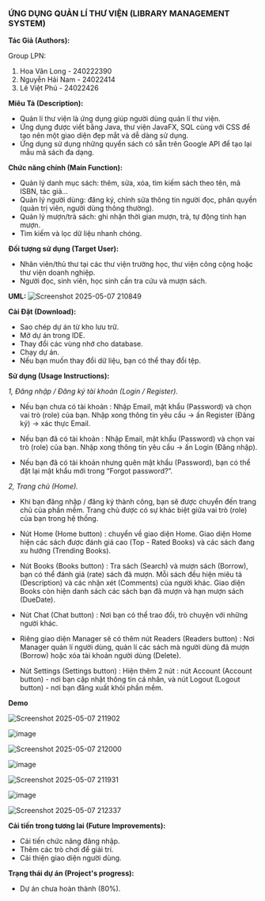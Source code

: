 ### **ỨNG DỤNG QUẢN LÍ THƯ VIỆN (LIBRARY MANAGEMENT SYSTEM)**

**Tác Giả (Authors):**

Group LPN:
1. Hoa Văn Long - 240222390
2. Nguyễn Hải Nam  - 24022414
3. Lê Việt Phú - 24022426

**Miêu Tả (Description):**

- Quản lí thư viện là ứng dụng giúp người dùng quản lí thư viện.
- Ứng dụng được viết bằng Java, thư viện JavaFX, SQL cùng với CSS để tạo nên một giao diện đẹp mắt và dễ dàng sử dụng.
- Ứng dụng sử dụng những quyển sách có sẵn trên Google API để tạo lại mẫu mã sách đa dạng.

**Chức năng chính (Main Function):**

- Quản lý danh mục sách: thêm, sửa, xóa, tìm kiếm sách theo tên, mã ISBN, tác giả...
- Quản lý người dùng: đăng ký, chỉnh sửa thông tin người đọc, phân quyền (quản trị viên, người dùng thông thường).
- Quản lý mượn/trả sách: ghi nhận thời gian mượn, trả, tự động tính hạn mượn.
- Tìm kiếm và lọc dữ liệu nhanh chóng.

**Đối tượng sử dụng (Target User):**

- Nhân viên/thủ thư tại các thư viện trường học, thư viện công cộng hoặc thư viện doanh nghiệp.
- Người đọc, sinh viên, học sinh cần tra cứu và mượn sách.

**UML:**
![Screenshot 2025-05-07 210849](https://github.com/user-attachments/assets/acb31925-c007-4797-98aa-ff2bda0f9bcf)


**Cài Đặt (Download):**
- Sao chép dự án từ kho lưu trữ.
- Mở dự án trong IDE.
- Thay đổi các vùng nhớ cho database.
- Chạy dự án.
- Nếu bạn muốn thay đổi dữ liệu, bạn có thể thay đổi tệp.

**Sử dụng (Usage Instructions):**

_1, Đăng nhập / Đăng ký tài khoản (Login  / Register)._

- Nếu bạn chưa có tài khoản : Nhập Email, mật khẩu (Password) và chọn vai trò (role) của bạn.
        Nhập xong thông tin yêu cầu → ấn Register (Đăng ký) → xác thực Email.

- Nếu bạn đã có tài khoản : Nhập Email, mật khẩu (Password) và chọn vai trò (role) của bạn.
        Nhập xong thông tin yêu cầu → ấn Login (Đăng nhập).

- Nếu bạn đã có tài khoản nhưng quên mật khẩu (Password), bạn có thể đặt lại mật khẩu mới trong “Forgot password?”.

_2, Trang chủ (Home)._
- Khi bạn đăng nhập / đăng ký thành công, bạn sẽ được chuyển đến trang chủ của phần mềm.
Trang chủ được có sự khác biệt giữa vai trò (role) của bạn trong hệ thống.

- Nút Home (Home button) : chuyển về giao diện Home. Giao diện Home hiện các sách được đánh giá cao (Top - Rated Books) và các sách đang xu hướng (Trending Books).

- Nút Books (Books button) :  Tra sách (Search) và mượn sách (Borrow), bạn có thể đánh giá (rate)  sách đã mượn. Mỗi sách đều hiện miêu tả (Description) và các nhận xét (Comments) của người khác. Giao diện Books còn hiện danh sách các sách bạn đã mượn và hạn mượn sách (DueDate).

- Nút Chat (Chat button) : Nơi bạn có thể trao đổi, trò chuyện với những người khác.

- Riêng giao diện Manager sẽ có thêm nút Readers (Readers button) : Nơi Manager quản lí người dùng, quản lí các sách mà người dùng đã mượn (Borrow) hoặc xóa tài khoản người dùng (Delete).

- Nút Settings (Settings button) : Hiện thêm 2 nút : nút Account (Account button) - nơi bạn cập nhật thông tin cá nhân, và nút Logout (Logout button) - nơi bạn đăng xuất khỏi phần mềm.

**Demo**

![Screenshot 2025-05-07 211902](https://github.com/user-attachments/assets/c175263a-9358-4893-9eee-1e9435ae5997)

![image](https://github.com/user-attachments/assets/0c7c762d-25bb-4245-8d16-9333ec421e10)

![Screenshot 2025-05-07 212000](https://github.com/user-attachments/assets/583c1f86-287f-4cf3-990f-fbb8745f6e92)

![image](https://github.com/user-attachments/assets/3e11802b-aa14-4289-aff0-fb77144d3868)

![Screenshot 2025-05-07 211931](https://github.com/user-attachments/assets/ac914542-5b12-4c5e-b712-82a16a788df2)

![image](https://github.com/user-attachments/assets/cfe1dca7-1764-4d2e-9bf6-fc18606b9dfa)

![Screenshot 2025-05-07 212337](https://github.com/user-attachments/assets/49e83766-48e6-4d95-953a-57b71d668cea)


**Cải tiến trong tương lai (Future Improvements):**
- Cải tiến chức năng đăng nhập. 
- Thêm các trò chơi để giải trí. 
- Cải thiện giao diện người dùng. 


**Trạng thái dự án (Project's progress):**
- Dự án chưa hoàn thành (80%).
